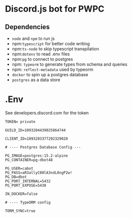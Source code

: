 # Discord.js bot for PWPC

## Dependencies

- `node` and `npm` to run js
- npm:`typescript` for better code writing
- npm:`ts-node` to skip typescript transpilation
- npm:`dotenv` to read .env files
- npm:`pg` to connect to postgres
- npm: `typeorm` to generate types from schema and queries
- npm: `reflect-metadata` used by typeorm
- `docker` to spin up a postgres database
- `postgres` as a data store

# .Env

See developers.discord.com for the token

```
TOKEN= private

GUILD_ID=1093204439025864744

CLIENT_ID=1093203377292329020

# ---- Postgres Database Config ---

PG_IMAGE=postgres:15.2-alpine
PG_CONTAINER=pg-dbot48

PG_USER=cabot
PG_PASS=aR3allyC00lA3ndL0ngP2w!
PG_DB=dbot
PG_PORT_INTERNAL=5432
PG_PORT_EXPOSE=5430

IN_DOCKER=false

# ---- TypeORM config

TORM_SYNC=true
```
